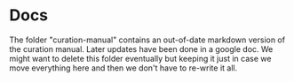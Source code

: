 # Docs

The folder "curation-manual" contains an out-of-date markdown version of the curation manual. Later updates have been done in a google doc. We might want to delete this folder eventually but keeping it just in case we move everything here and then we don't have to re-write it all.

